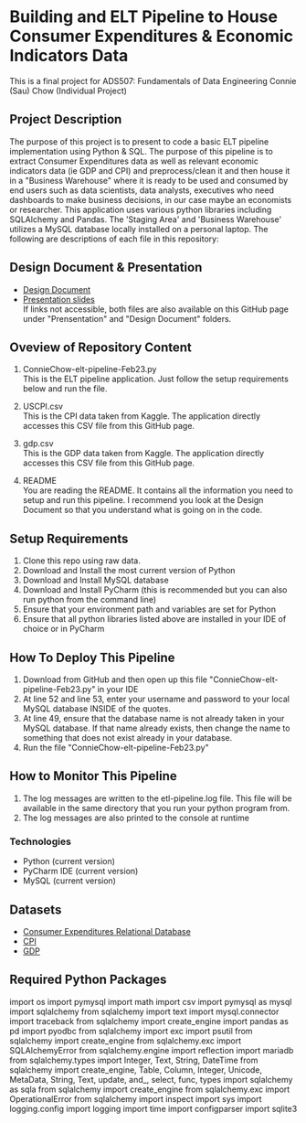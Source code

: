 # Building and ELT Pipeline to House Consumer Expenditures & Economic Indicators Data
This is a final project for ADS507: Fundamentals of Data Engineering
Connie (Sau) Chow (Individual Project)

## Project Description
The purpose of this project is to present to code a basic ELT pipeline implementation using Python & SQL.  The purpose of this pipeline is to extract Consumer Expenditures data as well as relevant economic indicators data (ie GDP and CPI) and preprocess/clean it and then house it in a "Business Warehouse" where it is ready to be used and consumed by end users such as data scientists, data analysts, executives who need dashboards to make business decisions, in our case maybe an economists or researcher.  This application uses various python libraries including SQLAlchemy and Pandas.  The 'Staging Area' and 'Business Warehouse' utilizes a MySQL database locally installed on a personal laptop. The following are descriptions of each file in this repository:


## Design Document & Presentation
* [Design Document ](https://docs.google.com/document/d/1fSQvwDQKXq48kGfZs4CZgP_DDEtUIvGiAxJxwymWQPA/edit?usp=sharing)
* [Presentation slides ](https://docs.google.com/presentation/d/1nSNaFQdMmkmSau_M2z2EZJFIgPv_qZwLtgnsIeeTwh0/edit?usp=sharing)<br>
If links not accessible, both files are also available on this GitHub page under "Prensentation" and "Design Document" folders.


## Oveview of Repository Content
1. ConnieChow-elt-pipeline-Feb23.py<br>
This is the ELT pipeline application.  Just follow the setup requirements below and run the file.

2. USCPI.csv<br>
This is the CPI data taken from Kaggle.  The application directly accesses this CSV file from this GitHub page.

3. gdp.csv<br>
This is the GDP data taken from Kaggle.  The application directly accesses this CSV file from this GitHub page.

4. README<br>
You are reading the README.  It contains all the information you need to setup and run this pipeline.  I recommend you look at the Design Document so that you understand what is going on in the code.


## Setup Requirements
1. Clone this repo using raw data.
2. Download and Install the most current version of Python
3. Download and Install MySQL database
4. Download and Install PyCharm (this is recommended but you can also run python from the command line)
5. Ensure that your environment path and variables are set for Python
6. Ensure that all python libraries listed above are installed in your IDE of choice or in PyCharm


## How To Deploy This Pipeline
1. Download from GitHub and then open up this file "ConnieChow-elt-pipeline-Feb23.py" in your IDE
2. At line 52 and line 53, enter your username and password to your local MySQL database INSIDE of the quotes.
3. At line 49, ensure that the database name is not already taken in your MySQL database.  If that name already exists, then change the name to something that does not exist already in your database.
3. Run the file "ConnieChow-elt-pipeline-Feb23.py"


## How to Monitor This Pipeline
1. The log messages are written to the etl-pipeline.log file.  This file will be available in the same directory that you run your python program from.
2. The log messages are also printed to the console at runtime



### Technologies
* Python (current version)
* PyCharm IDE (current version)
* MySQL (current version)


## Datasets
* [Consumer Expenditures Relational Database ](https://relational.fit.cvut.cz/dataset/ConsumerExpenditures)
* [CPI ](https://www.kaggle.com/datasets/varpit94/us-inflation-data-updated-till-may-2021)
* [GDP ](https://www.kaggle.com/datasets/federalreserve/interest-rates?resource=download)


## Required Python Packages
import os
import pymysql
import math
import csv
import pymysql as mysql
import sqlalchemy
from sqlalchemy import text
import mysql.connector
import traceback
from sqlalchemy import create_engine
import pandas as pd
import pyodbc
from sqlalchemy import exc
import psutil
from sqlalchemy import create_engine
from sqlalchemy.exc import SQLAlchemyError
from sqlalchemy.engine import reflection
import mariadb
from sqlalchemy.types import Integer, Text, String, DateTime
from sqlalchemy import create_engine, Table, Column, Integer, Unicode, MetaData, String, Text, update, and_, select, func, types
import sqlalchemy as sqla
from sqlalchemy import create_engine
from sqlalchemy.exc import OperationalError
from sqlalchemy import inspect
import sys
import logging.config
import logging
import time
import configparser
import sqlite3
